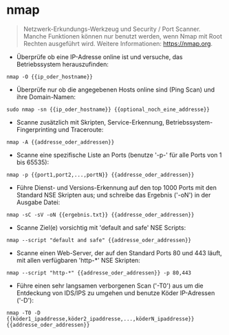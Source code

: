 # nmap

> Netzwerk-Erkundungs-Werkzeug und Security / Port Scanner.
> Manche Funktionen können nur benutzt werden, wenn Nmap mit Root Rechten ausgeführt wird.
> Weitere Informationen: <https://nmap.org>.

- Überprüfe ob eine IP-Adresse online ist und versuche, das Betriebssystem herauszufinden:

`nmap -O {{ip_oder_hostname}}`

- Überprüfe nur ob die angegebenen Hosts online sind (Ping Scan) und ihre Domain-Namen:

`sudo nmap -sn {{ip_oder_hostname}} {{optional_noch_eine_addresse}}`

- Scanne zusätzlich mit Skripten, Service-Erkennung, Betriebssystem-Fingerprinting und Traceroute:

`nmap -A {{addresse_oder_addressen}}`

- Scanne eine spezifische Liste an Ports (benutze '-p-' für alle Ports von 1 bis 65535):

`nmap -p {{port1,port2,...,portN}} {{addresse_oder_addressen}}`

- Führe Dienst- und Versions-Erkennung auf den top 1000 Ports mit den Standard NSE Skripten aus; und schreibe das Ergebnis ('-oN') in der Ausgabe Datei:

`nmap -sC -sV -oN {{ergebnis.txt}} {{addresse_oder_addressen}}`

- Scanne Ziel(e) vorsichtig mit 'default and safe' NSE Scripts:

`nmap --script "default and safe" {{addresse_oder_addressen}}`

- Scanne einen Web-Server, der auf den Standard Ports 80 und 443 läuft, mit allen verfügbaren 'http-*' NSE Skripten:

`nmap --script "http-*" {{addresse_oder_addressen}} -p 80,443`

- Führe einen sehr langsamen verborgenen Scan ('-T0') aus um die Entdeckung von IDS/IPS zu umgehen und benutze Köder IP-Adressen ('-D'):

`nmap -T0 -D {{köder1_ipaddresse,köder2_ipaddresse,...,köderN_ipaddresse}} {{addresse_oder_addressen}}`
